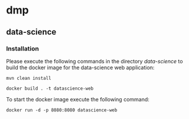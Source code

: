 # dmp

## data-science

### Installation

Please execute the following commands in the directory *data-science* to build the docker image for the data-science web application:

```
mvn clean install
```

```
docker build . -t datascience-web
```

To start the docker image execute the following command:

```
docker run -d -p 8080:8080 datascience-web
```